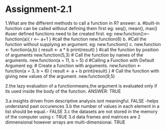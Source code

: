 # Assignment-2.1

1.What are the different methods to call a function in R?
answer:
a.
            #built-in function can be called without defining them first
            eg: seq(), mean(), max()
            #user defined functions need to be created first.
            eg: 
            new.function()<-- function(a){
            r <-- a+1
            }
            #call the function
            new.function(6)
b.
           #Call the function without supplying an argument.
          eg: new.functiom()
c.
          new.function <- function(a,b) {
             result <- a * b
             print(result)
             }
          #call the function by position of arguments
          new.function(5,3)
          # Call the function by names of the arguments.
          new.function(a = 11, b = 5)
d
          #Calling a Function with Default Argument
          eg:
          # Create a function with arguments.
          new.function <- function(a = 3, b = 6) {
             result <- a + b
             print(result)
          }
          # Call the function with giving new values of the argument.
          new.function(9,5)
          
2.the lazy evaluation of a functionmeans,the argument is evaluated only if its used inside the body of the function.
ANSWER: TRUE

3.a insights driven from descriptive analysis isnt meaningful. FALSE -helps understand past occurences
3.b the number of values in each element in a list should be equal.- FALSE
3.c the datasets are not stored in the memory of the computer using r. TRUE
3.d data frames and matrices are 2 dimnensional however arrays are multi-dimensionai. TRUE
